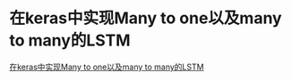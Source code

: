 # 在keras中实现Many to one以及many to many的LSTM
[在keras中实现Many to one以及many to many的LSTM](https://aiwithcloud.com/2021/03/15/%e5%9c%a8keras%e4%b8%ad%e5%ae%9e%e7%8e%b0many-to-one%e4%bb%a5%e5%8f%8amany-to-many%e7%9a%84lstm/)